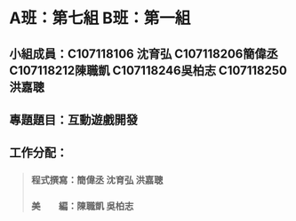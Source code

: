 # A班：第七組 B班：第一組
## 小組成員：C107118106 沈育弘 C107118206簡偉丞 C107118212陳職凱 C107118246吳柏志 C107118250洪嘉聰
## 專題題目：互動遊戲開發
## 工作分配：
> ### 程式撰寫：簡偉丞 沈育弘 洪嘉聰
> ### 美　　編：陳職凱 吳柏志

